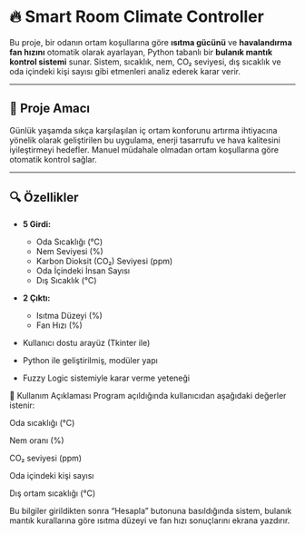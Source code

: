 # 🔥 Smart Room Climate Controller

Bu proje, bir odanın ortam koşullarına göre **ısıtma gücünü** ve **havalandırma fan hızını** otomatik olarak ayarlayan, Python tabanlı bir **bulanık mantık kontrol sistemi** sunar. Sistem, sıcaklık, nem, CO₂ seviyesi, dış sıcaklık ve oda içindeki kişi sayısı gibi etmenleri analiz ederek karar verir.

---

## 🎯 Proje Amacı

Günlük yaşamda sıkça karşılaşılan iç ortam konforunu artırma ihtiyacına yönelik olarak geliştirilen bu uygulama, enerji tasarrufu ve hava kalitesini iyileştirmeyi hedefler. Manuel müdahale olmadan ortam koşullarına göre otomatik kontrol sağlar.

---

## 🔍 Özellikler

- **5 Girdi:**
  - Oda Sıcaklığı (°C)
  - Nem Seviyesi (%)
  - Karbon Dioksit (CO₂) Seviyesi (ppm)
  - Oda İçindeki İnsan Sayısı
  - Dış Sıcaklık (°C)

- **2 Çıktı:**
  - Isıtma Düzeyi (%)
  - Fan Hızı (%)

- Kullanıcı dostu arayüz (Tkinter ile)
- Python ile geliştirilmiş, modüler yapı
- Fuzzy Logic sistemiyle karar verme yeteneği

📌 Kullanım Açıklaması
Program açıldığında kullanıcıdan aşağıdaki değerler istenir:

Oda sıcaklığı (°C)

Nem oranı (%)

CO₂ seviyesi (ppm)

Oda içindeki kişi sayısı

Dış ortam sıcaklığı (°C)

Bu bilgiler girildikten sonra “Hesapla” butonuna basıldığında sistem, bulanık mantık kurallarına göre ısıtma düzeyi ve fan hızı sonuçlarını ekrana yazdırır.


